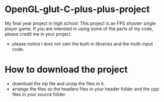 # OpenGL-glut-C-plus-plus-project
My final year project in high school. This project is an FPS shooter single player game. 
If you are intersted in using some of the parts of my code, please credit me in your project.

- please noitce i dont not own the built-in libraries and the multi-input code.

# How to download the project
- download the zip file and unzip the files in it.
- arrange the files so the headers files in your header folder and the cpp files in your source folder.
